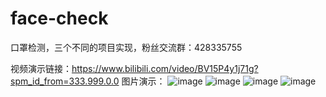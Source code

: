 # face-check
口罩检测，三个不同的项目实现，粉丝交流群：428335755

视频演示链接：https://www.bilibili.com/video/BV15P4y1j71g?spm_id_from=333.999.0.0
图片演示：
![image](https://user-images.githubusercontent.com/62045791/139574551-9b8155f5-9c6e-4e5a-b603-c03cb4016bb1.png)
![image](https://user-images.githubusercontent.com/62045791/139574556-25b1758b-5b08-4c94-b2a7-74bfc5bf652a.png)
![image](https://user-images.githubusercontent.com/62045791/139574560-9c717d3d-3946-4c61-afee-824c639c1281.png)
![image](https://user-images.githubusercontent.com/62045791/139574563-2a783a70-fc91-4193-817a-5c26a5bd9dc8.png)

